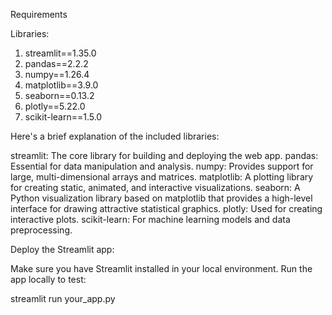 Requirements

Libraries:

1. streamlit==1.35.0
2. pandas==2.2.2
3. numpy==1.26.4
4. matplotlib==3.9.0
5. seaborn==0.13.2
6. plotly==5.22.0
7. scikit-learn==1.5.0

Here's a brief explanation of the included libraries:

streamlit: The core library for building and deploying the web app.
pandas: Essential for data manipulation and analysis.
numpy: Provides support for large, multi-dimensional arrays and matrices.
matplotlib: A plotting library for creating static, animated, and interactive visualizations.
seaborn: A Python visualization library based on matplotlib that provides a high-level interface for drawing attractive statistical graphics.
plotly: Used for creating interactive plots.
scikit-learn: For machine learning models and data preprocessing.

Deploy the Streamlit app:

Make sure you have Streamlit installed in your local environment.
Run the app locally to test:

streamlit run your_app.py

